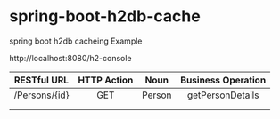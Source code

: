 # spring-boot-h2db-cache

spring boot h2db cacheing Example

http://localhost:8080/h2-console

| RESTful URL  | HTTP Action  |  Noun | Business Operation  | 
|---|:-------------:|:-------------:|:-------------:|
|/Persons/{id}|GET|Person|getPersonDetails|  
|   |   |   |   |   
|   |   |   |   |   
